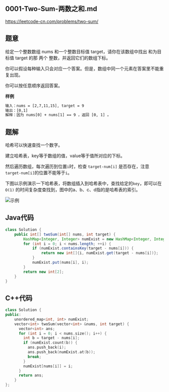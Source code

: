 <p align="center">
  <a href="https://mp.weixin.qq.com/s/TsTcCDboXwnTnUeIW3Zg9Q"><img src="https://img.shields.io/badge/LeetCode组队刷题群-blueviolet" alt=""></a>
</p>

## 0001-Two-Sum-两数之和.md
https://leetcode-cn.com/problems/two-sum/

## 题意

给定一个整数数组 nums 和一个整数目标值 target，请你在该数组中找出 和为目标值 target  的那 两个 整数，并返回它们的数组下标。

你可以假设每种输入只会对应一个答案。但是，数组中同一个元素在答案里不能重复出现。

你可以按任意顺序返回答案。

**样例**

```txt
输入：nums = [2,7,11,15], target = 9
输出：[0,1]
解释：因为 nums[0] + nums[1] == 9 ，返回 [0, 1] 。
```


## 题解

哈希可以快速查找一个数字。

建立哈希表，key等于数组的值，value等于值所对应的下标。

然后遍历数组，每次遍历到位置`i`时，检查 `target-num[i]` 是否存在，注意`target-num[i]`的位置不能等于`i`。

下图以示例演示一下哈希表，将数组插入到哈希表中，查找给定的`key`，即可以在`O(1)` 的时间复杂度查找到，图中的a、b、c、d指的是哈希表的索引。

![示例](https://pic.leetcode-cn.com/1627800613-QlOZvO-image-20210730222257466.png)

## Java代码

```java
class Solution {
    public int[] twoSum(int[] nums, int target) {
        HashMap<Integer, Integer> numExist = new HashMap<Integer, Integer>();
        for (int i = 0; i < nums.length; ++i) {
            if (numExist.containsKey(target - nums[i])) {
                return new int[]{i, numExist.get(target - nums[i])};
            }
            numExist.put(nums[i], i);
        }
        return new int[2];
    }
}
```

## C++代码

```c++
class Solution {
public:
    unordered_map<int, int> numExist;
    vector<int> twoSum(vector<int> &nums, int target) {
      vector<int> ans;
      for (int i = 0; i < nums.size(); i++) {
        int b = target - nums[i];
        if (numExist.count(b)) {
          ans.push_back(i);
          ans.push_back(numExist.at(b));
          break;
        }
        numExist[nums[i]] = i;
      }
      return ans;
    }
};
```
